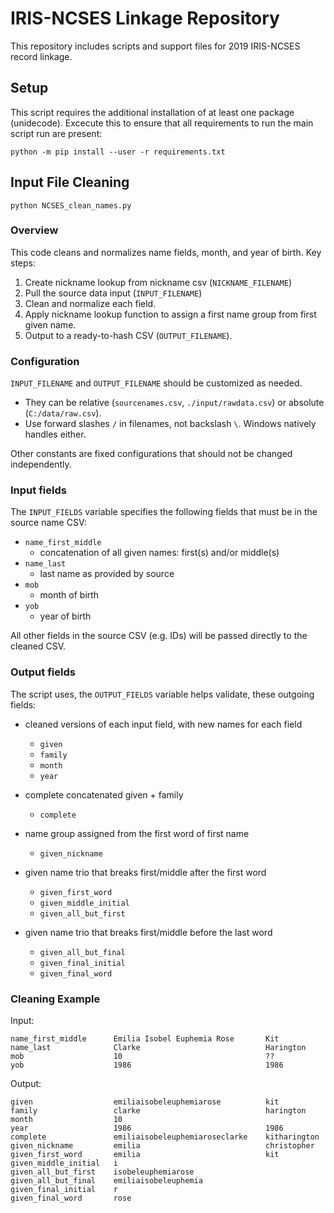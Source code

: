 # IRIS-NCSES Linkage Repository

This repository includes scripts and support files for 2019 IRIS-NCSES record linkage.

## Setup

This script requires the additional installation of at least one package (unidecode).
Excecute this to ensure that all requirements to run the main script run are present:

```python -m pip install --user -r requirements.txt```

## Input File Cleaning

```python NCSES_clean_names.py```

### Overview

This code cleans and normalizes name fields, month, and year of birth. Key steps:

1. Create nickname lookup from nickname csv (`NICKNAME_FILENAME`)
2. Pull the source data input (`INPUT_FILENAME`)
3. Clean and normalize each field.
4. Apply nickname lookup function to assign a first name group from first given name.
5. Output to a ready-to-hash CSV (`OUTPUT_FILENAME`).

### Configuration

`INPUT_FILENAME` and `OUTPUT_FILENAME` should be customized as needed.

- They can be relative (`sourcenames.csv`, `./input/rawdata.csv`) or absolute (`C:/data/raw.csv`).
- Use forward slashes `/` in filenames, not backslash `\`. Windows natively handles either.

Other constants are fixed configurations that should not be changed independently.

### Input fields

The `INPUT_FIELDS` variable specifies the following fields that must be in the source name CSV:

- `name_first_middle`
   - concatenation of all given names: first(s) and/or middle(s)
- `name_last`
   - last name as provided by source
- `mob`
   - month of birth
- `yob`
   - year of birth

All other fields in the source CSV (e.g. IDs) will be passed directly to the cleaned CSV.

### Output fields

The script uses, the `OUTPUT_FIELDS` variable helps validate, these outgoing fields:

- cleaned versions of each input field, with new names for each field
    - `given`
    - `family`
    - `month`
    - `year`

- complete concatenated given + family
    - `complete`

- name group assigned from the first word of first name
    - `given_nickname`

- given name trio that breaks first/middle after the first word
    - `given_first_word`
    - `given_middle_initial`
    - `given_all_but_first`

- given name trio that breaks first/middle before the last word
    - `given_all_but_final`
    - `given_final_initial`
    - `given_final_word`

### Cleaning Example

Input:
```
name_first_middle      Emilia Isobel Euphemia Rose       Kit
name_last              Clarke                            Harington
mob                    10                                ??
yob                    1986                              1986
``` 
Output: 
``` 
given                  emiliaisobeleuphemiarose          kit                                          
family                 clarke                            harington         
month                  10                                
year                   1986                              1986     
complete               emiliaisobeleuphemiaroseclarke    kitharington       
given_nickname         emilia                            christopher                                 
given_first_word       emilia                            kit
given_middle_initial   i
given_all_but_first    isobeleuphemiarose
given_all_but_final    emiliaisobeleuphemia
given_final_initial    r
given_final_word       rose
```

